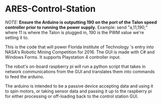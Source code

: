 # ARES-Control-Station

*NOTE:* **Ensure the Arduino is outputting 190 on the port of the Talon speed controller prior to running the power supply.** Example: send "a,11,190;" where 11 is where the Talon is plugged in, 190 is the PWM value we're setting it to. 

This is the code that will power Florida Institute of Technology 's entry into NASA's Robotic Mining Competition for 2016. The GUI is made with C# and Windows Forms. It supports Playstation 4 controller input. 

The robot's on-board raspberry pi will run a python script that takes in network communications from the GUI and translates them into commands to feed the arduino.

The arduino is intended to be a passive device accepting data and using it to spin motors, or taking sensor data and passing it up to the raspberry pi for either processing or off-loading back to the control station GUI.
